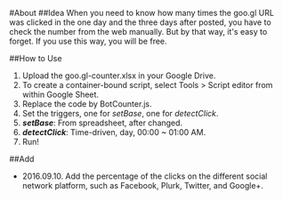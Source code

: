 #About
##Idea
When you need to know how many times the goo.gl URL was clicked in the one day and the three days after posted, you have to check the number from the web manually. But by that way, it's easy to forget.
If you use this way, you will be free.

##How to Use
1. Upload the goo.gl-counter.xlsx in your Google Drive.
2. To create a container-bound script, select Tools > Script editor from within Google Sheet.
3. Replace the code by BotCounter.js.
4. Set the triggers, one for _setBase_, one for _detectClick_.
5. ***setBase***: From spreadsheet, after changed.
6. ***detectClick***: Time-driven, day, 00:00 ~ 01:00 AM.
7. Run!

##Add
- 2016.09.10. Add the percentage of the clicks on the different social network platform, such as Facebook, Plurk, Twitter, and Google+.